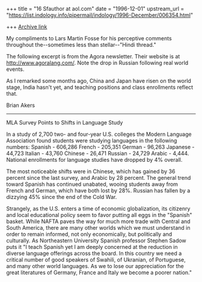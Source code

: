 +++
title = "16 Sfauthor at aol.com"
date = "1996-12-01"
upstream_url = "https://list.indology.info/pipermail/indology/1996-December/006354.html"

+++
[Archive link](https://list.indology.info/pipermail/indology/1996-December/006354.html)

My compliments to Lars Martin Fosse for his perceptive comments throughout
the--sometimes less than stellar--"Hindi thread."

The following excerpt is from the Agora newsletter. Their website is at
http://www.agoralang.com/. Note the drop in Russian following real world
events.

As I remarked some months ago, China and Japan have risen on the world stage,
India hasn't yet, and teaching positions and class enrollments reflect that. 

Brian Akers

--------------------------------------------

MLA Survey Points to Shifts in Language Study

In a study of 2,700 two- and four-year U.S. colleges the Modern 
Language Association found students were studying languages in the 
following numbers:  Spanish - 606,286    French - 205,351    German - 
96,263    Japanese - 44,723    Italian - 43,760    Chinese - 26,471 
Russian - 24,729    Arabic - 4,444.  National enrollments for language 
studies have dropped by 4% overall.

The most noticeable shifts were in Chinese, which has gained by 36 percent
since the last survey, and Arabic by 28 percent.  The general trend toward
Spanish has continued unabated, wooing students away from French and
German, which have both lost by 28%.  Russian has fallen by a dizzying 45%
since the end of the Cold War. 

Strangely, as the U.S. enters a time of economic globalization, its
citizenry and local educational policy seem to favor putting all eggs in
the "Spanish" basket.  While NAFTA paves the way for much more trade with
Central and South America, there are many other worlds which we must
understand in order to remain informed, not only economically, but
politically and culturally.  As Northeastern University Spanish professor
Stephen Sadow puts it "I teach Spanish yet I am deeply concerned at the
reduction in diverse language offerings across the board.  In this country
we need a critical number of good speakers of Swahili, of Ukranian, of
Portuguese, and many other world languages.  As we to lose our
appreciation for the great literatures of Germany, France and Italy we
become a poorer nation." 





